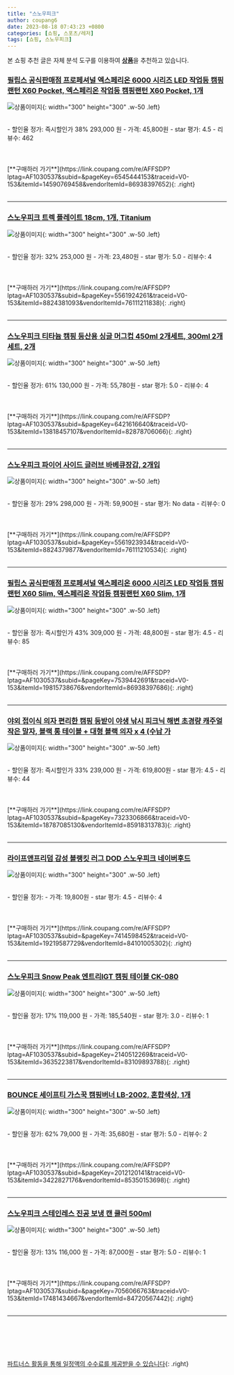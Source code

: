 ```yaml
---
title: "스노우피크"
author: coupang6
date: 2023-08-18 07:43:23 +0800
categories: [쇼핑, 스포츠/레저]
tags: [쇼핑, 스노우피크]
---
```


본 쇼핑 추천 글은 자체 분석 도구를 이용하여 [**상품**](https://link.coupang.com/a/bao1ui)을 추천하고 있습니다.

### [필립스 공식판매점 프로페셔널 엑스페리온 6000 시리즈 LED 작업등 캠핑랜턴 X60 Pocket, 엑스페리온 작업등 캠핑랜턴 X60 Pocket, 1개](https://link.coupang.com/re/AFFSDP?lptag=AF1030537&subid=&pageKey=6545444153&traceid=V0-153&itemId=14590769458&vendorItemId=86938397652)

![상품이미지](https://thumbnail7.coupangcdn.com/thumbnails/remote/230x230ex/image/vendor_inventory/bf69/c0e3833ad5451147eecc7a2415386e789f68ebb8ecb5ece912461862168f.jpg){: width="300" height="300" .w-50 .left}


<br>
- 할인율 정가: 즉시할인가 38%  293,000   원
- 가격: 45,800원
- star 평가: 4.5
- 리뷰수: 462
<br>
<br>
<br>
<br>
[**구매하러 가기**](https://link.coupang.com/re/AFFSDP?lptag=AF1030537&subid=&pageKey=6545444153&traceid=V0-153&itemId=14590769458&vendorItemId=86938397652){: .right}
<br>
<br>

---

### [스노우피크 트렉 플레이트 18cm, 1개, Titanium](https://link.coupang.com/re/AFFSDP?lptag=AF1030537&subid=&pageKey=5561924261&traceid=V0-153&itemId=8824381093&vendorItemId=76111211838)

![상품이미지](https://thumbnail10.coupangcdn.com/thumbnails/remote/230x230ex/image/vendor_inventory/8404/af7013b22e632718ccd9fd12fe15652ac7b07361ad9cecddc3780c279bdf.jpg){: width="300" height="300" .w-50 .left}


<br>
- 할인율 정가: 32%  253,000   원
- 가격: 23,480원
- star 평가: 5.0
- 리뷰수: 4
<br>
<br>
<br>
<br>
[**구매하러 가기**](https://link.coupang.com/re/AFFSDP?lptag=AF1030537&subid=&pageKey=5561924261&traceid=V0-153&itemId=8824381093&vendorItemId=76111211838){: .right}
<br>
<br>

---

### [스노우피크 티타늄 캠핑 등산용 싱글 머그컵 450ml 2개세트, 300ml 2개세트, 2개](https://link.coupang.com/re/AFFSDP?lptag=AF1030537&subid=&pageKey=6421616640&traceid=V0-153&itemId=13818457107&vendorItemId=82878706066)

![상품이미지](https://thumbnail7.coupangcdn.com/thumbnails/remote/230x230ex/image/vendor_inventory/59e0/20abde289e6b068727121c0ed3f858a33882bf3de6f92f28874730f80139.jpg){: width="300" height="300" .w-50 .left}


<br>
- 할인율 정가: 61%  130,000   원
- 가격: 55,780원
- star 평가: 5.0
- 리뷰수: 4
<br>
<br>
<br>
<br>
[**구매하러 가기**](https://link.coupang.com/re/AFFSDP?lptag=AF1030537&subid=&pageKey=6421616640&traceid=V0-153&itemId=13818457107&vendorItemId=82878706066){: .right}
<br>
<br>

---

### [스노우피크 파이어 사이드 글러브 바베큐장갑, 2개입](https://link.coupang.com/re/AFFSDP?lptag=AF1030537&subid=&pageKey=5561923934&traceid=V0-153&itemId=8824379877&vendorItemId=76111210534)

![상품이미지](https://thumbnail8.coupangcdn.com/thumbnails/remote/230x230ex/image/vendor_inventory/9b5a/ee2e70734e63d6c8bdc5525ad9692b87d7908f680dddc333d6b861bf0ae2.jpg){: width="300" height="300" .w-50 .left}


<br>
- 할인율 정가: 29%  298,000   원
- 가격: 59,900원
- star 평가: No data
- 리뷰수: 0
<br>
<br>
<br>
<br>
[**구매하러 가기**](https://link.coupang.com/re/AFFSDP?lptag=AF1030537&subid=&pageKey=5561923934&traceid=V0-153&itemId=8824379877&vendorItemId=76111210534){: .right}
<br>
<br>

---

### [필립스 공식판매점 프로페셔널 엑스페리온 6000 시리즈 LED 작업등 캠핑랜턴 X60 Slim, 엑스페리온 작업등 캠핑랜턴 X60 Slim, 1개](https://link.coupang.com/re/AFFSDP?lptag=AF1030537&subid=&pageKey=7539442691&traceid=V0-153&itemId=19815738676&vendorItemId=86938397686)

![상품이미지](https://thumbnail10.coupangcdn.com/thumbnails/remote/230x230ex/image/vendor_inventory/431b/85d193d3ec6ff61282177d5090cfa5a5dd12ca91b775ebf646a913b05706.jpg){: width="300" height="300" .w-50 .left}


<br>
- 할인율 정가: 즉시할인가 43%  309,000   원
- 가격: 48,800원
- star 평가: 4.5
- 리뷰수: 85
<br>
<br>
<br>
<br>
[**구매하러 가기**](https://link.coupang.com/re/AFFSDP?lptag=AF1030537&subid=&pageKey=7539442691&traceid=V0-153&itemId=19815738676&vendorItemId=86938397686){: .right}
<br>
<br>

---

### [야외 접이식 의자 편리한 캠핑 등받이 야생 낚시 피크닉 해변 초경량 캐주얼 작은 말자, 블랙 롱 테이블 + 대형 블랙 의자 x 4  (수납 가](https://link.coupang.com/re/AFFSDP?lptag=AF1030537&subid=&pageKey=7323306866&traceid=V0-153&itemId=18787085130&vendorItemId=85918313783)

![상품이미지](https://thumbnail6.coupangcdn.com/thumbnails/remote/230x230ex/image/vendor_inventory/deb9/f3edf8701e16fb2ac1755963232ef8169a68dea43367b3fee80a12c3ff12.jpg){: width="300" height="300" .w-50 .left}


<br>
- 할인율 정가: 즉시할인가 33%  239,000   원
- 가격: 619,800원
- star 평가: 4.5
- 리뷰수: 44
<br>
<br>
<br>
<br>
[**구매하러 가기**](https://link.coupang.com/re/AFFSDP?lptag=AF1030537&subid=&pageKey=7323306866&traceid=V0-153&itemId=18787085130&vendorItemId=85918313783){: .right}
<br>
<br>

---

### [라이프앤프리덤 감성 블랭킷 러그 DOD 스노우피크 네이버후드](https://link.coupang.com/re/AFFSDP?lptag=AF1030537&subid=&pageKey=7414598452&traceid=V0-153&itemId=19219587729&vendorItemId=84101005302)

![상품이미지](https://thumbnail10.coupangcdn.com/thumbnails/remote/230x230ex/image/vendor_inventory/eb97/2b7f22de15f22ead6aca54393e29dab4540a302e0d32a2f80bcd1c081def.png){: width="300" height="300" .w-50 .left}


<br>
- 할인율 정가: 
- 가격: 19,800원
- star 평가: 4.5
- 리뷰수: 4
<br>
<br>
<br>
<br>
[**구매하러 가기**](https://link.coupang.com/re/AFFSDP?lptag=AF1030537&subid=&pageKey=7414598452&traceid=V0-153&itemId=19219587729&vendorItemId=84101005302){: .right}
<br>
<br>

---

### [스노우피크 Snow Peak 엔트리IGT 캠핑 테이블 CK-080](https://link.coupang.com/re/AFFSDP?lptag=AF1030537&subid=&pageKey=2140512269&traceid=V0-153&itemId=3635223817&vendorItemId=83109893788)

![상품이미지](https://thumbnail8.coupangcdn.com/thumbnails/remote/230x230ex/image/vendor_inventory/8422/d58861670c2444c855ca376a42099de551afbda4ec06d82241f0d6c2bce8.jpeg){: width="300" height="300" .w-50 .left}


<br>
- 할인율 정가: 17%  119,000   원
- 가격: 185,540원
- star 평가: 3.0
- 리뷰수: 1
<br>
<br>
<br>
<br>
[**구매하러 가기**](https://link.coupang.com/re/AFFSDP?lptag=AF1030537&subid=&pageKey=2140512269&traceid=V0-153&itemId=3635223817&vendorItemId=83109893788){: .right}
<br>
<br>

---

### [BOUNCE 세이프티 가스꾹 캠핑버너 LB-2002, 혼합색상, 1개](https://link.coupang.com/re/AFFSDP?lptag=AF1030537&subid=&pageKey=2012120141&traceid=V0-153&itemId=3422827176&vendorItemId=85350153698)

![상품이미지](https://thumbnail10.coupangcdn.com/thumbnails/remote/230x230ex/image/vendor_inventory/0720/20805d98fb811c6fd6bb8f48c2dbce8d8d731a53a0b3739f577f4cb2f620.jpg){: width="300" height="300" .w-50 .left}


<br>
- 할인율 정가: 62%  79,000   원
- 가격: 35,680원
- star 평가: 5.0
- 리뷰수: 2
<br>
<br>
<br>
<br>
[**구매하러 가기**](https://link.coupang.com/re/AFFSDP?lptag=AF1030537&subid=&pageKey=2012120141&traceid=V0-153&itemId=3422827176&vendorItemId=85350153698){: .right}
<br>
<br>

---

### [스노우피크 스테인레스 진공 보냉 캔 쿨러 500ml](https://link.coupang.com/re/AFFSDP?lptag=AF1030537&subid=&pageKey=7056066763&traceid=V0-153&itemId=17481434667&vendorItemId=84720567442)

![상품이미지](https://thumbnail9.coupangcdn.com/thumbnails/remote/230x230ex/image/vendor_inventory/5ca5/6063d91638e5ed0da6014b9b7b670aaf5c2906c60ca760ad113db2e6165d.jpeg){: width="300" height="300" .w-50 .left}


<br>
- 할인율 정가: 13%  116,000   원
- 가격: 87,000원
- star 평가: 5.0
- 리뷰수: 1
<br>
<br>
<br>
<br>
[**구매하러 가기**](https://link.coupang.com/re/AFFSDP?lptag=AF1030537&subid=&pageKey=7056066763&traceid=V0-153&itemId=17481434667&vendorItemId=84720567442){: .right}
<br>
<br>

---
<br><br><br><br><br> [파트너스 활동을 통해 일정액의 수수료를 제공받을 수 있습니다](https://link.coupang.com/a/bao1ui){: .right}